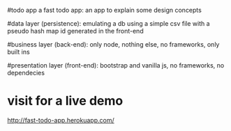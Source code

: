 #todo app
a fast todo app: an app to explain some design concepts

#data layer (persistence):
emulating a db using a simple csv file with a pseudo hash map id generated in the front-end

#business layer (back-end):
only node, nothing else, no frameworks, only built ins

#presentation layer (front-end):
bootstrap and vanilla js, no frameworks, no dependecies

# visit for a live demo
http://fast-todo-app.herokuapp.com/
